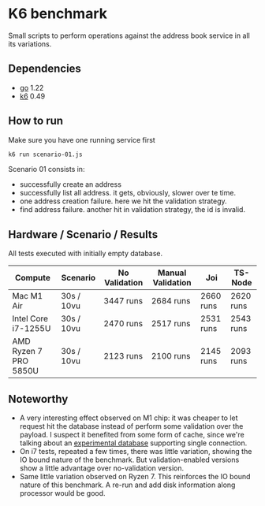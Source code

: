 # K6 benchmark

Small scripts to perform operations against the address book service in all its
variations.

## Dependencies

- [go][go] 1.22
- [k6][k6] 0.49

## How to run

Make sure you have one running service first

```bash
k6 run scenario-01.js
```

Scenario 01 consists in:

- successfully create an address
- successfully list all address. it gets, obviously, slower over te time.
- one address creation failure. here we hit the validation strategy.
- find address failure. another hit in validation strategy, the id is invalid.

## Hardware / Scenario / Results

All tests executed with initially empty database.

| Compute               | Scenario   | No Validation | Manual Validation | Joi       | TS-Node   |
|-----------------------|------------|---------------|-------------------|-----------|-----------|
| Mac M1 Air            | 30s / 10vu | 3447 runs     | 2684 runs         | 2660 runs | 2620 runs |
| Intel Core i7-1255U   | 30s / 10vu | 2470 runs     | 2517 runs         | 2531 runs | 2543 runs |
| AMD Ryzen 7 PRO 5850U | 30s / 10vu | 2123 runs     | 2100 runs         | 2145 runs | 2093 runs |

## Noteworthy

- A very interesting effect observed on M1 chip: it was cheaper to let request
  hit the database instead of perform some validation over the payload. I
  suspect it benefited from some form of cache, since we're talking about an
  [experimental database][pglite] supporting single connection.
- On i7 tests, repeated a few times, there was little variation, showing the IO
  bound nature of the benchmark. But validation-enabled versions show a little
  advantage over no-validation version.
- Same little variation observed on Ryzen 7. This reinforces the IO bound nature
  of this benchmark. A re-run and add disk information along processor would be
  good.

[go]: https://go.dev
[k6]: https://grafana.com/docs/k6/latest/using-k6/http-requests
[pglite]: https://electric-sql.com/docs/integrations/drivers/server/pglite
